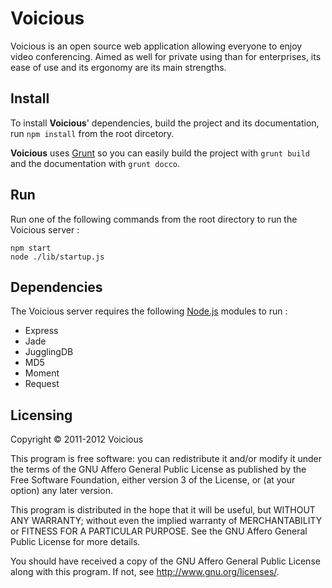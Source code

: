 # Voicious

Voicious is an open source web application allowing everyone to enjoy video conferencing.
Aimed as well for private using than for enterprises, its ease of use and its ergonomy are its main strengths.

## Install

To install **Voicious**' dependencies, build the project and its documentation, run `npm install` from the root dircetory.  

**Voicious** uses [Grunt](http://gruntjs.com) so you can easily build the project with `grunt build` and the documentation with `grunt docco`.  

## Run

Run one of the following commands from the root directory to run the Voicious server :  
<pre><code>npm start
node ./lib/startup.js</code></pre>

## Dependencies

The Voicious server requires the following [Node.js](http://nodejs.org) modules to run :

* Express
* Jade
* JugglingDB
* MD5
* Moment
* Request

## Licensing

Copyright &copy; 2011-2012  Voicious  
  
This program is free software: you can redistribute it and/or modify it under the terms of the
GNU Affero General Public License as published by the Free Software Foundation, either version
3 of the License, or (at your option) any later version.  
  
This program is distributed in the hope that it will be useful, but WITHOUT ANY WARRANTY;
without even the implied warranty of MERCHANTABILITY or FITNESS FOR A PARTICULAR PURPOSE.
See the GNU Affero General Public License for more details.  
  
You should have received a copy of the GNU Affero General Public License along with this
program. If not, see <http://www.gnu.org/licenses/>.  
